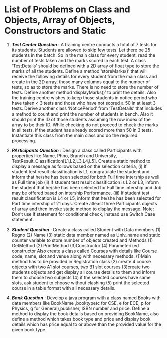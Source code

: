 # List of Problems on Class and Objects, Array of Objects, Constructors and Static

1. ***Test Center Question*** : A training centre conducts a total of 7 tests for its students. Students are allowed to skip few tests. Let there be 25 students in the batch. So in the main class for every student, read the number of tests taken and the marks scored in each test. A class ‘TestDetails’ should be defined with a 2D array of float type to store the marks of all the students. Define a method ‘storeMarks()’ that will receive the following details for every student from the main class and create in the 2D array, those many columns equal to the number of tests, so as to store the marks. There is no need to store the number of tests. Define another method ‘displayMarks()’ to print the details. Also the training centre wishes to keep those students in notice period who have taken < 3 tests and those who have not scored ≥ 50 in at least 3 tests. Derive another class ‘NoticePeriod’ from ‘TestDetails’ that includes a method to count and print the number of students in bench. Also it should print the ID of those students assuming the row index of the array to be their ID. While checking do not proceed to check the marks in all tests, if the student has already scored more than 50 in 3 tests. Instantiate this class from the main class and do the required processing.

2. ***PArticipants Question*** : Design a class called Participants with properties like Name, Phno, Branch and University, TestResult_Classification[L1,L2,L3,L4,L5]. Create a static method to display a message as follows based on the selection criteria, (i) If student test result classification is L1, congratulate the student and inform that he/she has been selected for both Full time intership as well as Full time job (ii) If student test result classification is L2 or L3, inform the student that he/she has been selected for Full time intership and Job may be offered based on intership Performance. (iii) If student test result classification is L4 or L5, inform that he/she has been selected for Part time intership of 21 days. Create atleast three Participants objects of array and then invoke static method to display the message. Note: Don’t use if statement for conditional check, instead use Switch Case statement.

3. ***Student Question*** : Create a class called Student with Data members (1) Regno (2) Name (3) static data member named as Univ_name and static counter variable to store number of objects created and Methods (1) GetMethod (2) PrintMethod (3)Constructor (4) Parameterized constructor Also create a class called Courses with details like Course code, name, slot and venue along with necessary methods. (1)Main method has to be provided in Registration class (2) create 4 course objects with two A1 slot courses, two B1 slot courses (3)create two students objects and get display all course details to them and inform them to choose two subjects (4) if the selected courses have same slots, ask student to choose without clashing (5) print the selected course in a table format with all necessary details.

4. ***Bank Question*** : Develop a java program with a class named Books with data members like BookName ,booktype(c for CSE, e for ECE, p for Physics, g for General),publisher, ISBN number and price. Define a method to display the book details based on providing BookName, also define a method which takes book type and price and display book details which has price equal to or above than the provided value for the given book type.


